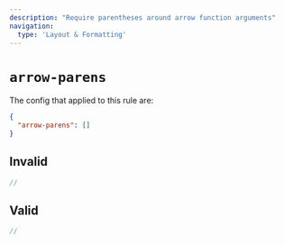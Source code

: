 ```yaml
---
description: "Require parentheses around arrow function arguments"
navigation:
  type: 'Layout & Formatting'
---
```


# `arrow-parens`

The config that applied to this rule are:

```json
{
  "arrow-parens": []
}
```

## Invalid

```js invalid
//
```

## Valid

```js valid
//
```
  